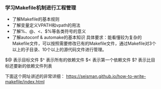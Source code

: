 ### 学习Makefile机制进行工程管理
-	了解Makefile的基本规则
-	了解变量定义VPATH和vpath的用法
-	了解%、$@、$<、$%等各类符号的意义
-	了解autoconf & automake的基本知识
具体要求：能看懂较为复杂的Makefile文件，可以按照需要修改已有的Makefile文件，通过Makefile对3个以上的子目录、10个以上的源代码文件进行管理。

$@  表示目标文件
$^  表示所有的依赖文件
$<  表示第一个依赖文件
$?  表示比目标还要新的依赖文件列表

下面这个网址讲述的非常详细：
<https://seisman.github.io/how-to-write-makefile/index.html>
